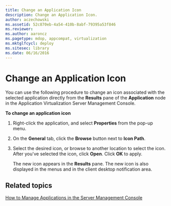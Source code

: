 ```yaml
---
title: Change an Application Icon
description: Change an Application Icon.
author: aczechowski
ms.assetid: 52c870eb-4a54-410b-8abf-79395a53f846
ms.reviewer:
ms.author: aaroncz
ms.pagetype: mdop, appcompat, virtualization
ms.mktglfcycl: deploy
ms.sitesec: library
ms.date: 06/16/2016
---
```



# Change an Application Icon


You can use the following procedure to change an icon associated with the selected application directly from the **Results** pane of the **Application** node in the Application Virtualization Server Management Console.

**To change an application icon**

1.  Right-click the application, and select **Properties** from the pop-up menu.

2.  On the **General** tab, click the **Browse** button next to **Icon Path**.

3.  Select the desired icon, or browse to another location to select the icon. After you've selected the icon, click **Open**. Click **OK** to apply.

    The new icon appears in the **Results** pane. The new icon is also displayed in the menus and in the client desktop notification area.

## Related topics


[How to Manage Applications in the Server Management Console](how-to-manage-applications-in-the-server-management-console.md)

 

 





